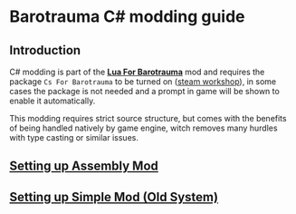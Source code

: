 # Barotrauma C# modding guide

## Introduction

C# modding is part of the  **[Lua For Barotrauma](https://github.com/evilfactory/LuaCsForBarotrauma)** mod and requires the package `Cs For Barotrauma` to be turned on ([steam workshop](https://steamcommunity.com/sharedfiles/filedetails/?id=2795927223)), in some cases the package is not needed and a prompt in game will be shown to enable it automatically.

This modding requires strict source structure, but comes with the benefits of being handled natively by game engine, witch removes many hurdles with type casting or similar issues.

## [Setting up Assembly Mod](setting-up-assembly-mod.md)
## [Setting up Simple Mod (Old System)](setting-up-simple-mod.md)